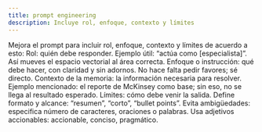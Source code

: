 ```yaml
---
title: prompt engineering
description: Incluye rol, enfoque, contexto y límites
---
```

Mejora el prompt para incluir rol, enfoque, contexto y límites de acuerdo a esto:
Rol: quién debe responder. Ejemplo útil: “actúa como [especialista]”. Así mueves el espacio vectorial al área correcta.
Enfoque o instrucción: qué debe hacer, con claridad y sin adornos. No hace falta pedir favores; sé directo.
Contexto de la memoria: la información necesaria para resolver. Ejemplo mencionado: el reporte de McKinsey como base; sin eso, no se llega al resultado esperado.
Límites: cómo debe venir la salida. Define formato y alcance: “resumen”, “corto”, “bullet points”. Evita ambigüedades: especifica número de caracteres, oraciones o palabras. Usa adjetivos accionables: accionable, conciso, pragmático.
